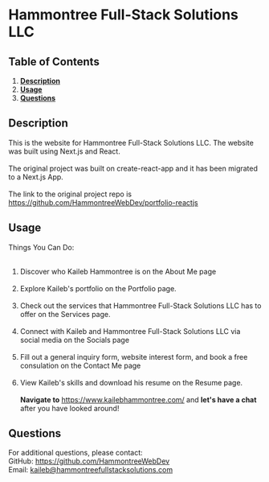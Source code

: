 #  Hammontree Full-Stack Solutions LLC
  ## Table of Contents
  1. **[Description](#description)**<br>
  2. **[Usage](#usage)**<br>
  3. **[Questions](#questions)**<br>
  ## Description
  This is the website for Hammontree Full-Stack Solutions LLC. The website was built using Next.js and React.
  <br><br>
  The original project was built on create-react-app and it has been migrated to a Next.js App.
  <br><br>
  The link to the original project repo is https://github.com/HammontreeWebDev/portfolio-reactjs
  ## Usage
  Things You Can Do:
  <br><br> 
  1. Discover who Kaileb Hammontree is on the About Me page
     <br><br>
  2. Explore Kaileb's portfolio on the Portfolio page.
     <br><br>
  3. Check out the services that Hammontree Full-Stack Solutions LLC has to offer on the Services page.
     <br><br>
  4. Connect with Kaileb and Hammontree Full-Stack Solutions LLC via social media on the Socials page
     <br><br>
  5. Fill out a general inquiry form, website interest form, and book a free consulation on the Contact Me page
   <br><br>
  6. View Kaileb's skills and download his resume on the Resume page.
        <br><br>
   **Navigate to** https://www.kailebhammontree.com/ and **let's have a chat** after you have looked around!
  ## Questions
  For additional questions, please contact:<br>
  GitHub: https://github.com/HammontreeWebDev<br>
  Email: kaileb@hammontreefullstacksolutions.com
